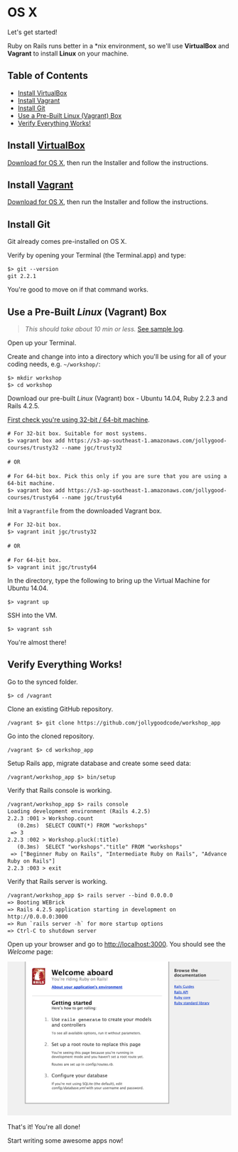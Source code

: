 # OS X

Let's get started!

Ruby on Rails runs better in a *nix environment, so we'll use __VirtualBox__ and __Vagrant__
to install __Linux__ on your machine.

## Table of Contents

- [Install VirtualBox](#install-virtualbox)
- [Install Vagrant](#install-vagrant)
- [Install Git](#install-git)
- [Use a Pre-Built Linux (Vagrant) Box](#use-a-pre-built-linux-vagrant-box)
- [Verify Everything Works!](#verify-everything-works)

## Install [VirtualBox](https://www.virtualbox.org)

[Download for OS X](https://www.virtualbox.org/wiki/Downloads),
then run the Installer and follow the instructions.

## Install [Vagrant](https://www.vagrantup.com)

[Download for OS X](https://www.vagrantup.com/downloads.html),
then run the Installer and follow the instructions.

## Install Git

Git already comes pre-installed on OS X.

Verify by opening your Terminal (the Terminal.app) and type:

```
$> git --version
git 2.2.1
```

You're good to move on if that command works.

## Use a Pre-Built _Linux_ (Vagrant) Box

> _This should take about 10 min or less._ [See sample log](sample.log).

Open up your Terminal.

Create and change into into a directory which you'll be using for all of your coding needs, e.g. `~/workshop/`:

```
$> mkdir workshop
$> cd workshop
```

Download our pre-built _Linux_ (Vagrant) box - Ubuntu 14.04, Ruby 2.2.3 and Rails 4.2.5.

[First check you're using 32-bit / 64-bit machine](http://superuser.com/a/87644/119357).

```
# For 32-bit box. Suitable for most systems.
$> vagrant box add https://s3-ap-southeast-1.amazonaws.com/jollygood-courses/trusty32 --name jgc/trusty32

# OR

# For 64-bit box. Pick this only if you are sure that you are using a 64-bit machine.
$> vagrant box add https://s3-ap-southeast-1.amazonaws.com/jollygood-courses/trusty64 --name jgc/trusty64
```

Init a `Vagrantfile` from the downloaded Vagrant box.

```
# For 32-bit box.
$> vagrant init jgc/trusty32

# OR

# For 64-bit box.
$> vagrant init jgc/trusty64
```

In the directory, type the following to bring up the Virtual Machine for Ubuntu 14.04.

```
$> vagrant up
```

SSH into the VM.

```
$> vagrant ssh
```

You're almost there!

## Verify Everything Works!

Go to the synced folder.

```
$> cd /vagrant
```

Clone an existing GitHub repository.

```
/vagrant $> git clone https://github.com/jollygoodcode/workshop_app
```

Go into the cloned repository.

```
/vagrant $> cd workshop_app
```

Setup Rails app, migrate database and create some seed data:

```
/vagrant/workshop_app $> bin/setup
```

Verify that Rails console is working.

```
/vagrant/workshop_app $> rails console
Loading development environment (Rails 4.2.5)
2.2.3 :001 > Workshop.count
   (0.2ms)  SELECT COUNT(*) FROM "workshops"
 => 3
2.2.3 :002 > Workshop.pluck(:title)
   (0.3ms)  SELECT "workshops"."title" FROM "workshops"
 => ["Beginner Ruby on Rails", "Intermediate Ruby on Rails", "Advance Ruby on Rails"]
2.2.3 :003 > exit
```

Verify that Rails server is working.

```
/vagrant/workshop_app $> rails server --bind 0.0.0.0
=> Booting WEBrick
=> Rails 4.2.5 application starting in development on http://0.0.0.0:3000
=> Run `rails server -h` for more startup options
=> Ctrl-C to shutdown server
```

Open up your browser and go to <http://localhost:3000>. You should see the _Welcome_ page:

![Rails 4.2 welcome page](/images/welcome.png)

That's it! You're all done!

Start writing some awesome apps now!

